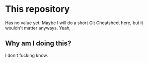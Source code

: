 # This repository

Has no value yet. Maybe I will do a short Git Cheatsheet here, but it wouldn't matter anyways. Yeah,

## Why am I doing this?

I don't fucking know.